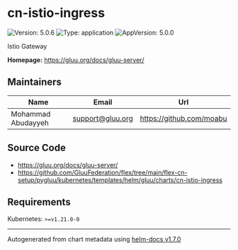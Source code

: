 # cn-istio-ingress

![Version: 5.0.6](https://img.shields.io/badge/Version-5.0.6-informational?style=flat-square) ![Type: application](https://img.shields.io/badge/Type-application-informational?style=flat-square) ![AppVersion: 5.0.0](https://img.shields.io/badge/AppVersion-5.0.0-informational?style=flat-square)

Istio Gateway

**Homepage:** <https://gluu.org/docs/gluu-server/>

## Maintainers

| Name | Email | Url |
| ---- | ------ | --- |
| Mohammad Abudayyeh | support@gluu.org | https://github.com/moabu |

## Source Code

* <https://gluu.org/docs/gluu-server/>
* <https://github.com/GluuFederation/flex/tree/main/flex-cn-setup/pygluu/kubernetes/templates/helm/gluu/charts/cn-istio-ingress>

## Requirements

Kubernetes: `>=v1.21.0-0`

----------------------------------------------
Autogenerated from chart metadata using [helm-docs v1.7.0](https://github.com/norwoodj/helm-docs/releases/v1.7.0)
